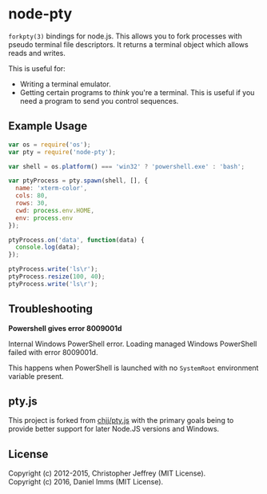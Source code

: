 # node-pty

`forkpty(3)` bindings for node.js. This allows you to fork processes with pseudo
terminal file descriptors. It returns a terminal object which allows reads
and writes.

This is useful for:

- Writing a terminal emulator.
- Getting certain programs to *think* you're a terminal. This is useful if
  you need a program to send you control sequences.

## Example Usage

``` js
var os = require('os');
var pty = require('node-pty');

var shell = os.platform() === 'win32' ? 'powershell.exe' : 'bash';

var ptyProcess = pty.spawn(shell, [], {
  name: 'xterm-color',
  cols: 80,
  rows: 30,
  cwd: process.env.HOME,
  env: process.env
});

ptyProcess.on('data', function(data) {
  console.log(data);
});

ptyProcess.write('ls\r');
ptyProcess.resize(100, 40);
ptyProcess.write('ls\r');
```

## Troubleshooting

**Powershell gives error 8009001d**

> 
Internal Windows PowerShell error.  Loading managed Windows PowerShell failed with error 8009001d.

This happens when PowerShell is launched with no `SystemRoot` environment variable present.

## pty.js

This project is forked from [chjj/pty.js](https://github.com/chjj/pty.js) with the primary goals being to provide better support for later Node.JS versions and Windows.

## License

Copyright (c) 2012-2015, Christopher Jeffrey (MIT License).<br>
Copyright (c) 2016, Daniel Imms (MIT License).
